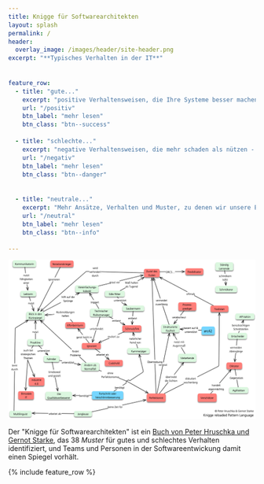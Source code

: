 ```yaml
---
title: Knigge für Softwarearchitekten
layout: splash
permalink: /
header:
  overlay_image: /images/header/site-header.png
excerpt: "**Typisches Verhalten in der IT**"


feature_row:
  - title: "gute..."
    excerpt: "positive Verhaltensweisen, die Ihre Systeme besser machen und Ihre Projekte voran bringen."
    url: "/positiv"
    btn_label: "mehr lesen"
    btn_class: "btn--success"

  - title: "schlechte..."
    excerpt: "negative Verhaltensweisen, die mehr schaden als nützen - aber teilweise auf den ersten Blick ganz anders wirken."
    url: "/negativ"
    btn_label: "mehr lesen"
    btn_class: "btn--danger"


  - title: "neutrale..."
    excerpt: "Mehr Ansätze, Verhalten und Muster, zu denen wir unsere Erfahrung mit Ihnen teilen möchten."
    url: "/neutral"
    btn_label: "mehr lesen"
    btn_class: "btn--info"

---
```



![](/images/pattern-language/Knigge-Pattern-Language-4-Site.png)

Der "Knigge für Softwarearchitekten" ist ein [Buch von Peter Hruschka und Gernot Starke](https://www.amazon.de/Knigge-für-Softwarearchitekten-Peter-Hruschka/dp/3868028064), das 38 _Muster_ für gutes und schlechtes Verhalten identifiziert, und
Teams und Personen in der Softwareentwickung damit einen Spiegel vorhält.

{% include feature_row %}
